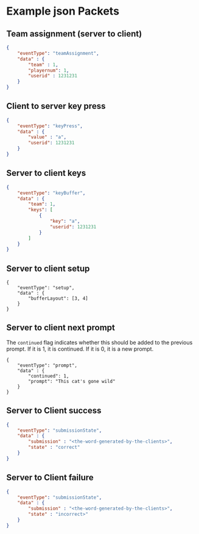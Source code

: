 
# Example json Packets

## Team assignment (server to client)

```json
{
    "eventType": "teamAssignment",
    "data" : {
        "team" : 1,
        "playernum": 1,
        "userid" : 1231231
    }
}
```


## Client to server key press

```json
{
    "eventType": "keyPress",
    "data" : {
        "value" : "a",
        "userid": 1231231
    }
}
```

## Server to client keys

```json
{
    "eventType": "keyBuffer",
    "data" : {
        "team": 1,
        "keys": [
            {
                "key": "a",
                "userid": 1231231
            }
        ]
    }
}
```

## Server to client setup

```
{
    "eventType": "setup",
    "data" : {
        "bufferLayout": [3, 4]
    }
}
```

## Server to client next prompt

The `continued` flag indicates whether this should be added to the previous prompt. If it is 1, it is continued. If it is 0, it is a new prompt.

```
{
    "eventType": "prompt",
    "data" : {
        "continued": 1,
        "prompt": "This cat's gone wild"
    }
}
```

## Server to Client success

```json
{
    "eventType": "submissionState",
    "data" : {
        "submission" : "<the-word-generated-by-the-clients>",
        "state" : "correct"
    }
}
```

## Server to Client failure

```json
{
    "eventType": "submissionState",
    "data" : {
        "submission" : "<the-word-generated-by-the-clients>",
        "state" : "incorrect>"
    }
}
```
